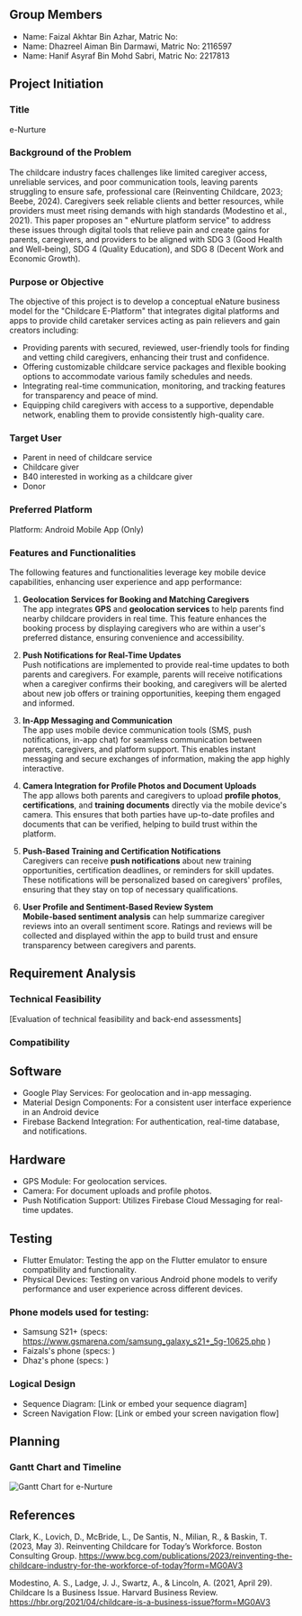 ## Group Members
- Name: Faizal Akhtar Bin Azhar, Matric No: 
- Name: Dhazreel Aiman Bin Darmawi, Matric No: 2116597
- Name: Hanif Asyraf Bin Mohd Sabri, Matric No: 2217813

## Project Initiation
### Title
e-Nurture

### Background of the Problem
The childcare industry faces challenges like limited caregiver access, unreliable services, and poor communication tools, leaving parents struggling to ensure safe, professional care (Reinventing Childcare, 2023; Beebe, 2024). Caregivers seek reliable clients and better resources, while providers must meet rising demands with high standards (Modestino et al., 2021). This paper proposes an " eNurture platform service" to address these issues through digital tools that relieve pain and create gains for parents, caregivers, and providers to be aligned with SDG 3 (Good Health and Well-being), SDG 4 (Quality Education), and SDG 8 (Decent Work and Economic Growth).

### Purpose or Objective
The objective of this project is to develop a conceptual eNature business model for the "Childcare E-Platform" that integrates digital platforms and apps to provide child caretaker services acting as pain relievers and gain creators including:
- Providing parents with secured, reviewed, user-friendly tools for finding and vetting child caregivers, enhancing their trust and confidence. 
- Offering customizable childcare service packages and flexible booking options to accommodate various family schedules and needs. 
- Integrating real-time communication, monitoring, and tracking features for transparency and peace of mind. 
- Equipping child caregivers with access to a supportive, dependable network, enabling them to provide consistently high-quality care.

### Target User
- Parent in need of childcare service
- Childcare giver
- B40 interested in working as a childcare giver
- Donor

### Preferred Platform
Platform: Android Mobile App (Only)

### Features and Functionalities
The following features and functionalities leverage key mobile device capabilities, enhancing user experience and app performance:

1. **Geolocation Services for Booking and Matching Caregivers**  
   The app integrates **GPS** and **geolocation services** to help parents find nearby childcare providers in real time. This feature enhances the booking process by displaying caregivers who are within a user's preferred distance, ensuring convenience and accessibility.

2. **Push Notifications for Real-Time Updates**  
   Push notifications are implemented to provide real-time updates to both parents and caregivers. For example, parents will receive notifications when a caregiver confirms their booking, and caregivers will be alerted about new job offers or training opportunities, keeping them engaged and informed.

3. **In-App Messaging and Communication**  
   The app uses mobile device communication tools (SMS, push notifications, in-app chat) for seamless communication between parents, caregivers, and platform support. This enables instant messaging and secure exchanges of information, making the app highly interactive.

4. **Camera Integration for Profile Photos and Document Uploads**  
   The app allows both parents and caregivers to upload **profile photos**, **certifications**, and **training documents** directly via the mobile device's camera. This ensures that both parties have up-to-date profiles and documents that can be verified, helping to build trust within the platform.

5. **Push-Based Training and Certification Notifications**  
   Caregivers can receive **push notifications** about new training opportunities, certification deadlines, or reminders for skill updates. These notifications will be personalized based on caregivers' profiles, ensuring that they stay on top of necessary qualifications.

6. **User Profile and Sentiment-Based Review System**  
    **Mobile-based sentiment analysis** can help summarize caregiver reviews into an overall sentiment score. Ratings and reviews will be collected and displayed within the app to build trust and ensure transparency between caregivers and parents.

## Requirement Analysis
### Technical Feasibility
[Evaluation of technical feasibility and back-end assessments]

### Compatibility
## Software
- Google Play Services: For geolocation and in-app messaging.
- Material Design Components: For a consistent user interface experience in an Android device
- Firebase Backend Integration: For authentication, real-time database, and notifications.
## Hardware
- GPS Module: For geolocation services.
- Camera: For document uploads and profile photos.
- Push Notification Support: Utilizes Firebase Cloud Messaging for real-time updates.
## Testing
- Flutter Emulator: Testing the app on the Flutter emulator to ensure compatibility and functionality.
- Physical Devices: Testing on various Android phone models to verify performance and user experience across different devices.
### Phone models used for testing:
- Samsung S21+ (specs: https://www.gsmarena.com/samsung_galaxy_s21+_5g-10625.php )
- Faizals's phone (specs: )
- Dhaz's phone (specs: )

### Logical Design
- Sequence Diagram: [Link or embed your sequence diagram]
- Screen Navigation Flow: [Link or embed your screen navigation flow]

## Planning
### Gantt Chart and Timeline
![Gantt Chart for e-Nurture](https://drive.google.com/uc?export=view&id=13dtG3OyqcSJh5PsRyAOwc9_9JOam2BP2)

## References
Clark, K., Lovich, D., McBride, L., De Santis, N., Milian, R., & Baskin, T. (2023, May 3). Reinventing Childcare for Today’s Workforce. Boston Consulting Group. https://www.bcg.com/publications/2023/reinventing-the-childcare-industry-for-the-workforce-of-today?form=MG0AV3

Modestino, A. S., Ladge, J. J., Swartz, A., & Lincoln, A. (2021, April 29). Childcare Is a Business Issue. Harvard Business Review. https://hbr.org/2021/04/childcare-is-a-business-issue?form=MG0AV3